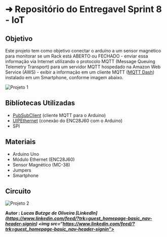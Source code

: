 
# ➜ Repositório do Entregavel Sprint 8 - IoT

## Objetivo
Este projeto tem como objetivo conectar o arduíno a um sensor magnético para monitorar se um Rack está ABERTO ou FECHADO - enviar essa informação via Internet
utilizando o protocolo MQTT (Message Queuing Telemetry Transport) para um servidor MQTT hospedado na Amazon Web Service (AWS) - exibir a informação 
em um cliente MQTT ([MQTT Dash](https://play.google.com/store/apps/details?id=net.routix.mqttdash&hl=en&gl=US)) instalado em um Smartphone, conforme imagem abaixo.

![Projeto 1](https://user-images.githubusercontent.com/78054160/106751642-3763f000-6608-11eb-835d-d35a99a629a1.png)


## Biblíotecas Utilizadas
- [PubSubClient](https://github.com/knolleary/pubsubclient) (cliente MQTT para o Arduino)
- [UIPEthernet](https://github.com/UIPEthernet/UIPEthernet) (conexão do ENC28J60 com o Arduino)
- SPI


## Materiais
- Arduino Uno
- Módulo Ethernet (ENC28J60)
- Sensor Magnético (MC-38)
- Jumpers
- Smartphone

## Circuito

![Projeto 2](https://user-images.githubusercontent.com/78054160/106751865-8f025b80-6608-11eb-964a-313256726413.png)

<b>Autor : <i>Lucas Butzge de Oliveira
[LinkedIn] (https://www.linkedin.com/feed/?trk=guest_homepage-basic_nav-header-signin) 
<img src=“https://www.linkedin.com/feed/?trk=guest_homepage-basic_nav-header-signin”>
